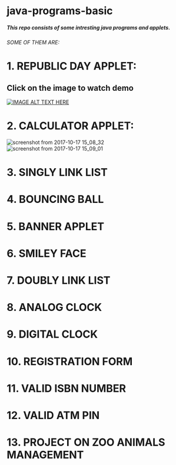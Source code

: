 # java-programs-basic

##### This repo consists of some intresting java programs and applets.  
###### SOME OF THEM ARE:  
# 1.  REPUBLIC DAY APPLET:
## Click on the image to watch demo
[![IMAGE ALT TEXT HERE](https://img.youtube.com/vi/9ady7bm0Y5c/0.jpg)](https://www.youtube.com/watch?v=9ady7bm0Y5c)  

# 2.  CALCULATOR APPLET:   
![screenshot from 2017-10-17 15_08_32](https://user-images.githubusercontent.com/39124232/43047883-15536c70-8dfc-11e8-9d25-9f92265a5f24.png)  
![screenshot from 2017-10-17 15_09_01](https://user-images.githubusercontent.com/39124232/43047884-18786144-8dfc-11e8-8f84-2fd4999efc2e.png)  

# 3.  SINGLY LINK LIST
# 4.  BOUNCING BALL
# 5.  BANNER APPLET
# 6.  SMILEY FACE
# 7.  DOUBLY LINK LIST
# 8.  ANALOG CLOCK
# 9.  DIGITAL CLOCK
# 10. REGISTRATION FORM
# 11. VALID ISBN NUMBER
# 12. VALID ATM PIN
# 13. PROJECT ON ZOO ANIMALS MANAGEMENT
